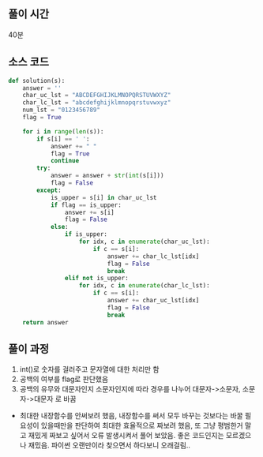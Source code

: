 ## 풀이 시간

40분

## 소스 코드

```py
def solution(s):
    answer = ''
    char_uc_lst = "ABCDEFGHIJKLMNOPQRSTUVWXYZ"
    char_lc_lst = "abcdefghijklmnopqrstuvwxyz"
    num_lst = "0123456789"
    flag = True

    for i in range(len(s)):
        if s[i] == ' ':
            answer += " "
            flag = True
            continue
        try:
            answer = answer + str(int(s[i]))
            flag = False
        except:
            is_upper = s[i] in char_uc_lst
            if flag == is_upper:
                answer += s[i]
                flag = False
            else:
                if is_upper:
                    for idx, c in enumerate(char_uc_lst):
                        if c == s[i]:
                            answer += char_lc_lst[idx]
                            flag = False
                            break
                elif not is_upper:
                    for idx, c in enumerate(char_lc_lst):
                        if c == s[i]:
                            answer += char_uc_lst[idx]
                            flag = False
                            break
    return answer
```

## 풀이 과정

1. int()로 숫자를 걸러주고 문자열에 대한 처리만 함
2. 공백의 여부를 flag로 판단했음
3. 공백의 유무와 대문자인지 소문자인지에 따라 경우를 나누어 대문자->소문자, 소문자->대문자 로 바꿈

- 최대한 내장함수를 안써보려 했음, 내장함수를 써서 모두 바꾸는 것보다는 바꿀 필요성이 있을때만을 판단하여 최대한 효율적으로 짜보려 했음, 또 그냥 평범한거 말고 재밌게 짜보고 싶어서 오류 발생시켜서 풀어 보았음. 좋은 코드인지는 모르겠으나 재밌음. 파이썬 오랜만이라 찾으면서 하다보니 오래걸림..
